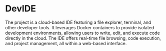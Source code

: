 # DevIDE
 The project is a cloud-based IDE featuring a file explorer, terminal, and other developer tools. It leverages Docker containers to provide isolated development environments, allowing users to write, edit, and execute code directly in the cloud. The IDE offers real-time file browsing, code execution, and project management, all within a web-based interface.
